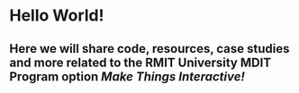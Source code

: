 # Hello World!
## Here we will share code, resources, case studies and more related to the RMIT University MDIT Program option *Make Things Interactive!*
